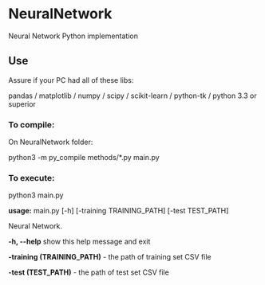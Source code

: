 # NeuralNetwork
Neural Network Python implementation

## Use

Assure if your PC had all of these libs:

pandas / matplotlib / numpy / scipy / scikit-learn / python-tk / python 3.3 or superior

### To compile:

On NeuralNetwork folder:

python3 -m py_compile methods/*.py main.py

### To execute:

python3 main.py

**usage:** main.py [-h] [-training TRAINING_PATH] [-test TEST_PATH]

Neural Network.

  **-h, --help**            show this help message and exit

  **-training (TRAINING_PATH)** - the path of training set CSV file

  **-test (TEST_PATH)** - the path of test set CSV file